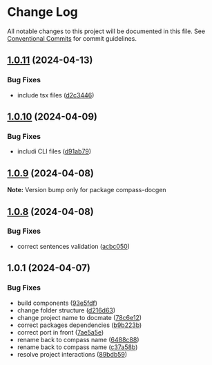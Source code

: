 # Change Log

All notable changes to this project will be documented in this file.
See [Conventional Commits](https://conventionalcommits.org) for commit guidelines.

## [1.0.11](https://github.com/diego-cecatto/Compass/compare/compass-docgen@1.0.10...compass-docgen@1.0.11) (2024-04-13)


### Bug Fixes

* include tsx files ([d2c3446](https://github.com/diego-cecatto/Compass/commit/d2c3446a115b77f3f40a3200d91664d6f3de798a))





## [1.0.10](https://github.com/diego-cecatto/Compass/compare/compass-docgen@1.0.9...compass-docgen@1.0.10) (2024-04-09)


### Bug Fixes

* includi CLI files ([d91ab79](https://github.com/diego-cecatto/Compass/commit/d91ab79c0fd29f70c8031ee79a3e2f8312dc8464))





## [1.0.9](https://github.com/diego-cecatto/Compass/compare/compass-docgen@1.0.8...compass-docgen@1.0.9) (2024-04-08)

**Note:** Version bump only for package compass-docgen





## [1.0.8](https://github.com/diego-cecatto/Compass/compare/compass-docgen@1.0.1...compass-docgen@1.0.8) (2024-04-08)


### Bug Fixes

* correct sentences validation ([acbc050](https://github.com/diego-cecatto/Compass/commit/acbc050fc2648a35b967635aa1d96d13f7ed0dd4))





## 1.0.1 (2024-04-07)


### Bug Fixes

* build components ([93e5fdf](https://github.com/diego-cecatto/Compass/commit/93e5fdf3a8a433f9855b193f57eba61d6e7a386c))
* change folder structure ([d216d63](https://github.com/diego-cecatto/Compass/commit/d216d6303abcc2dbf429d5145086d36812810d1f))
* change project name to docmate ([78c6e12](https://github.com/diego-cecatto/Compass/commit/78c6e122930c78f6dfd48141077aec32eb4efc9f))
* correct packages dependencies ([b9b223b](https://github.com/diego-cecatto/Compass/commit/b9b223ba34a378f0bfe0c559e1cb8e6d31e51060))
* correct port in front ([7ae5a5e](https://github.com/diego-cecatto/Compass/commit/7ae5a5efa8002588de50cd1fb1098c1adbb7850d))
* rename back to compass name ([6488c88](https://github.com/diego-cecatto/Compass/commit/6488c88617b21d1471a7fa8710bc626cbd08bec4))
* rename back to compass name ([c37a58b](https://github.com/diego-cecatto/Compass/commit/c37a58b74b498fc697820b545d1d86a1b9c1f49e))
* resolve project interactions ([89bdb59](https://github.com/diego-cecatto/Compass/commit/89bdb59fd72d64c5c2566d7ac560b6df49fa5077))
